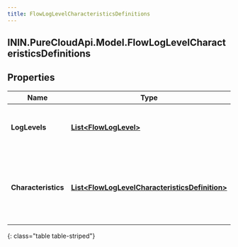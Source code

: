 ```yaml
---
title: FlowLogLevelCharacteristicsDefinitions
---
```

## ININ.PureCloudApi.Model.FlowLogLevelCharacteristicsDefinitions

## Properties

|Name | Type | Description | Notes|
|------------ | ------------- | ------------- | -------------|
| **LogLevels** | [**List&lt;FlowLogLevel&gt;**](FlowLogLevel.html) | A list of flow log levels available to the organization. | [optional] |
| **Characteristics** | [**List&lt;FlowLogLevelCharacteristicsDefinition&gt;**](FlowLogLevelCharacteristicsDefinition.html) | A list of characteristics that the loglevels will have that are available to the organization.. | [optional] |
{: class="table table-striped"}



